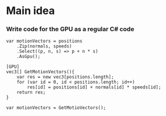 # Main idea

### Write code for the GPU as a regular C# code

```
var motionVectors = positions
    .Zip(normals, speeds)
    .Select((p, n, s) => p + n * s)
    .AsGpu();
```
```
[GPU]
vec3[] GetMotionVectors(){
    var res = new vec3[positions.length];
    for (var id = 0, id < positions.length; id++)
        res[id] = positions[id] + normals[id] * speeds[id];            
    return res;
}

var motionVectors = GetMotioVectors();
```
